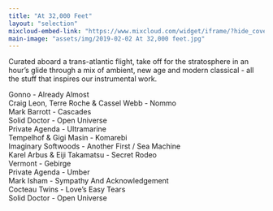 ```yaml
---
title: "At 32,000 Feet"
layout: "selection"
mixcloud-embed-link: "https://www.mixcloud.com/widget/iframe/?hide_cover=1&feed=%2Fprivateagenda%2Fat-32000-feet%2F"
main-image: "assets/img/2019-02-02 At 32,000 feet.jpg"
---
```

Curated aboard a trans-atlantic flight, take off for the stratosphere in an hour’s glide through a mix of ambient, new age and modern classical - all the stuff that inspires our instrumental work.  

Gonno - Already Almost  
Craig Leon, Terre Roche & Cassel Webb - Nommo  
Mark Barrott - Cascades  
Solid Doctor - Open Universe  
Private Agenda - Ultramarine  
Tempelhof & Gigi Masin - Komarebi  
Imaginary Softwoods - Another First / Sea Machine  
Karel Arbus & Eiji Takamatsu - Secret Rodeo  
Vermont - Gebirge  
Private Agenda - Umber  
Mark Isham - Sympathy And Acknowledgement  
Cocteau Twins - Love’s Easy Tears  
Solid Doctor - Open Universe  
